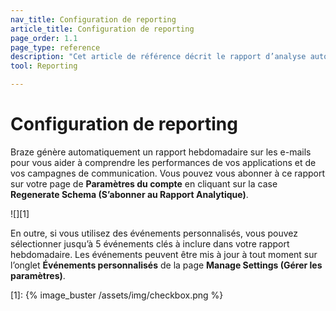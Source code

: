 ```yaml
---
nav_title: Configuration de reporting
article_title: Configuration de reporting
page_order: 1.1
page_type: reference
description: "Cet article de référence décrit le rapport d’analyse automatique fourni par Braze."
tool: Reporting

---
```


# Configuration de reporting

Braze génère automatiquement un rapport hebdomadaire sur les e-mails pour vous aider à comprendre les performances de vos applications et de vos campagnes de communication. Vous pouvez vous abonner à ce rapport sur votre page de **Paramètres du compte** en cliquant sur la case **Regenerate Schema (S’abonner au Rapport Analytique)**.

![][1]

En outre, si vous utilisez des événements personnalisés, vous pouvez sélectionner jusqu’à 5 événements clés à inclure dans votre rapport hebdomadaire. Les événements peuvent être mis à jour à tout moment sur l’onglet **Événements personnalisés** de la page **Manage Settings (Gérer les paramètres)**.

[1]: {% image_buster /assets/img/checkbox.png %}